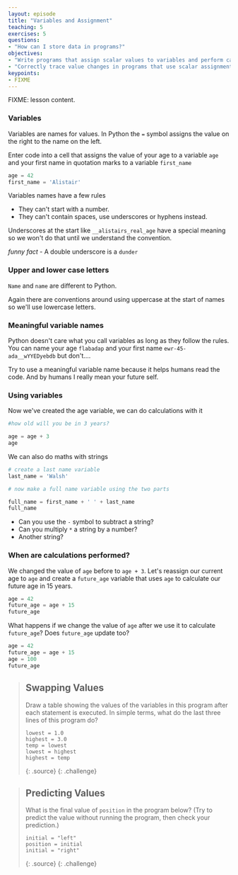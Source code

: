 ```yaml
---
layout: episode
title: "Variables and Assignment"
teaching: 5
exercises: 5
questions:
- "How can I store data in programs?"
objectives:
- "Write programs that assign scalar values to variables and perform calculations with those values."
- "Correctly trace value changes in programs that use scalar assignment."
keypoints:
- FIXME
---
```

FIXME: lesson content.

### Variables

Variables are names for values. In Python the `=` symbol assigns the value on the right to the name on the left.

Enter code into a cell that assigns the value of your age to a variable `age` and your first name in quotation marks to a variable `first_name`

```python
age = 42
first_name = 'Alistair'
```

Variables names have a few rules

- They can't start with a number.
- They can't contain spaces, use underscores or hyphens instead.


Underscores at the start like `__alistairs_real_age` have a special meaning so we won't do that until we understand the convention.

*funny fact* - A double underscore is a `dunder`

### Upper and lower case letters

`Name` and `name` are different to Python.

Again there are conventions around using uppercase at the start of names so we'll use lowercase letters.

### Meaningful variable names

Python doesn't care what you call variables as long as they follow the rules. You can name your age `flabadap` and your first name `ewr-45-ada__wYYEDyebdb` but don't.... 

Try to use a meaningful variable name because it helps humans read the code. And by humans I really mean your future self.

### Using variables

Now we've created the age variable, we can do calculations with it

```python
#how old will you be in 3 years?

age = age + 3
age
```

We can also do maths with strings

```python
# create a last name variable
last_name = 'Walsh'

# now make a full name variable using the two parts

full_name = first_name + ' ' + last_name
full_name
```

- Can you use the `-` symbol to subtract a string?
- Can you multiply `*` a string by a number? 
- Another string?



### When are calculations performed?
We changed the value of `age` before to `age + 3`. Let's reassign our current age to `age` and create a `future_age` variable that uses `age` to calculate our future age in 15 years. 

```python
age = 42
future_age = age + 15
future_age
```

What happens if we change the value of `age` after we use it to calculate `future_age`? Does `future_age` update too?

```python
age = 42
future_age = age + 15
age = 100
future_age
```


> ## Swapping Values
> 
> Draw a table showing the values of the variables in this program
> after each statement is executed.
> In simple terms, what do the last three lines of this program do?
> 
> ~~~
> lowest = 1.0
> highest = 3.0
> temp = lowest
> lowest = highest
> highest = temp
> ~~~
> {: .source}
{: .challenge}

> ## Predicting Values
> 
> What is the final value of `position` in the program below?
> (Try to predict the value without running the program,
> then check your prediction.)
> 
> ~~~
> initial = "left"
> position = initial
> initial = "right"
> ~~~
> {: .source}
{: .challenge}
